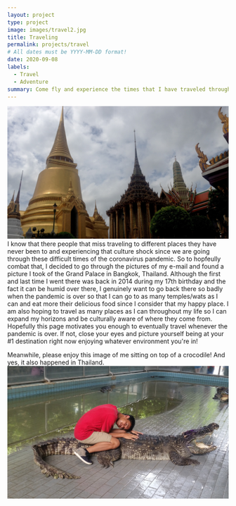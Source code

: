 ```yaml
---
layout: project
type: project
image: images/travel2.jpg
title: Traveling
permalink: projects/travel
# All dates must be YYYY-MM-DD format!
date: 2020-09-08
labels:
  - Travel
  - Adventure
summary: Come fly and experience the times that I have traveled throughout my life!
---
```

<img class="ui image" src="../images/travel.jpg">
I know that there people that miss traveling to different places they have never been to and experiencing that culture shock since we are going through these difficult times of the coronavirus pandemic.  So to hopfeully combat that, I decided to go through the pictures of my e-mail and found a picture I took of the Grand Palace in Bangkok, Thailand.  Although the first and last time I went there was back in 2014 during my 17th birthday and the fact it can be humid over there, I genuinely want to go back there so badly when the pandemic is over so that I can go to as many temples/wats as I can and eat more their delicious food since I consider that my happy place.  I am also hoping to travel as many places as I can throughout my life so I can expand my horizons and be culturally aware of where they come from.  Hopefully this page motivates you enough to eventually travel whenever the pandemic is over.  If not, close your eyes and picture yourself being at your #1 destination right now enjoying whatever environment you're in!

Meanwhile, please enjoy this image of me sitting on top of a crocodile!  And yes, it also happened in Thailand.
<img class="ui image" src="../images/travel3.jpg">

